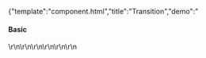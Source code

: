 {"template":"component.html","title":"Transition","demo":"<h4>Basic</h4>\r\n\r\n<!-- START: FIRSTDEMO -->\r\n\r\n<style>\r\n  .transitions { margin: 0 0 20px; }\r\n  .transition_track { background: #fff; border: 1px solid #455a64; margin: 20px 0; }\r\n  .transition { background-color: #00bcd4; height: 30px; width: 10%;\r\n    -webkit-transition: margin 0.5s ease, height 0.5s linear 0.5s;\r\n        transition: margin 0.5s ease, height 0.5s linear 0.5s;\r\n  }\r\n  .transition.move { margin-left: 90%; }\r\n  .transition_property.move {\r\n    height: 50px;\r\n  }\r\n\r\n  .output { display: inline-block; margin: 0 0 0 10px; }\r\n</style>\r\n\r\n<script>\r\n  Formstone.Ready(function() {\r\n    $(\".transition_basic\").transition({\r\n      always: true\r\n    }, complete);\r\n\r\n    $(\".transition_parent\").transition({\r\n      always: true,\r\n      target: \".transition_delegate\"\r\n    }, complete);\r\n\r\n    $(\".transition_property\").transition({\r\n      always: true,\r\n      property: \"height\"\r\n    }, complete);\r\n\r\n    $(\".trigger\").on(\"click\", start);\r\n  });\r\n\r\n  function start() {\r\n    var $target = $(this).parent(\".transitions\").find(\".transition\");\r\n\r\n    if (!$target.hasClass(\"animating\")) {\r\n      $target.toggleClass(\"move\")\r\n           .addClass(\"animating\");\r\n\r\n      output($target, \" \");\r\n    }\r\n  }\r\n\r\n  function complete() {\r\n    var $target = $(this);\r\n\r\n    if (!$target.hasClass(\"transition\")) {\r\n      $target = $(this).find(\".transition\");\r\n    }\r\n\r\n    $target.removeClass(\"animating\");\r\n    output($target, \"Complete\");\r\n  }\r\n\r\n  function output($target, text) {\r\n    $target.parents(\".transitions\").find(\".output\").text(text);\r\n  }\r\n</script>\r\n\r\n<div class=\"demo_container\">\r\n  <div class=\"demo_example\">\r\n    <div class=\"transitions\">\r\n      <div class=\"transition_track\">\r\n        <div class=\"transition transition_basic\"></div>\r\n      </div>\r\n      <button class=\"button trigger\">Start</button>\r\n      <div class=\"output\">&nbsp;</div>\r\n    </div>\r\n  </div>\r\n  <div class=\"demo_code\">\r\n    <pre><code class=\"language-html\">&lt;div class=&quot;transition_target&quot;&gt;&lt;/div&gt;</code></pre>\r\n    <pre><code class=\"language-javascript\">$(\".transition_target\").transition({\r\n  always: true\r\n}, function() {\r\n  // Tranition complete...\r\n}).addClass(\"active\");</code></pre>\r\n    <pre><code class=\"language-css\">.transition_target {\r\n  background: black;\r\n  transition: background 0.25s;\r\n}\r\n\r\n.transition_target.active {\r\n  background: blue;\r\n}</code></pre>\r\n  </div>\r\n</div>\r\n\r\n\r\n<!-- END: FIRSTDEMO -->\r\n\r\n<h4>Delegation</h4>\r\n<div class=\"demo_container\">\r\n  <div class=\"demo_example\">\r\n    <div class=\"transitions\">\r\n      <div class=\"transition_track transition_parent\">\r\n        <div class=\"transition transition_delegate\"></div>\r\n      </div>\r\n      <button class=\"button trigger\">Start</button>\r\n      <div class=\"output\">&nbsp;</div>\r\n    </div>\r\n  </div>\r\n  <div class=\"demo_code\">\r\n    <pre><code class=\"language-html\">&lt;div class=&quot;transition_target&quot;&gt;\r\n&Tab;&lt;div class=&quot;transition_child&quot;&gt;&lt;/div&gt;\r\n&lt;/div&gt;</code></pre>\r\n    <pre><code class=\"language-javascript\">$(\".transition_target\").transition({\r\n  always: true,\r\n  target: \".transition_child\"\r\n}, function() {\r\n  // Tranition complete...\r\n}).addClass(\"active\");</code></pre>\r\n    <pre><code class=\"language-css\">.transition_target .transition_child {\r\n  background: black;\r\n  transition: background 0.25s;\r\n}\r\n\r\n.transition_target.active .transition_child {\r\n  background: blue;\r\n}</code></pre>\r\n  </div>\r\n</div>\r\n\r\n<h4>Property</h4>\r\n<div class=\"demo_container\">\r\n  <div class=\"demo_example\">\r\n    <div class=\"transitions\">\r\n      <div class=\"transition_track\">\r\n        <div class=\"transition transition_property\"></div>\r\n      </div>\r\n      <button class=\"button trigger\">Start</button>\r\n      <div class=\"output\">&nbsp;</div>\r\n    </div>\r\n  </div>\r\n  <div class=\"demo_code\">\r\n    <pre><code class=\"language-html\">&lt;div class=&quot;transition_target&quot;&gt;&lt;/div&gt;</code></pre>\r\n    <pre><code class=\"language-javascript\">$(\".transition_target\").transition({\r\n  always: true,\r\n  property: \"height\"\r\n}, function() {\r\n  // Tranition complete...\r\n}).addClass(\"active\");</code></pre>\r\n    <pre><code class=\"language-css\">.transition_target {\r\n  background: black;\r\n  height: 10px;\r\n  transition:\r\n    background 0.25s linear 0s,\r\n    height 0.25s linear 1s;\r\n}\r\n\r\n.transition_target.active {\r\n  background: blue;\r\n  height: 30px;\r\n}</code></pre>\r\n  </div>\r\n</div>\r\n","asset_root":"../","year":2019}

 #Transition Demo
<p class="back_link"><a href="https://formstone.it/components/transition">View Documentation</a></p>